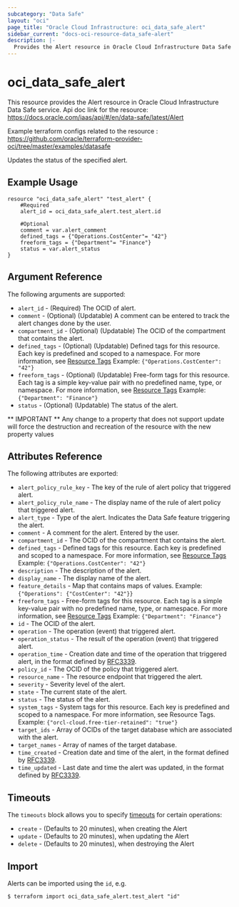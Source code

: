 ```yaml
---
subcategory: "Data Safe"
layout: "oci"
page_title: "Oracle Cloud Infrastructure: oci_data_safe_alert"
sidebar_current: "docs-oci-resource-data_safe-alert"
description: |-
  Provides the Alert resource in Oracle Cloud Infrastructure Data Safe service
---
```


# oci_data_safe_alert
This resource provides the Alert resource in Oracle Cloud Infrastructure Data Safe service.
Api doc link for the resource: https://docs.oracle.com/iaas/api/#/en/data-safe/latest/Alert

Example terraform configs related to the resource : https://github.com/oracle/terraform-provider-oci/tree/master/examples/datasafe

Updates the status of the specified alert.

## Example Usage

```hcl
resource "oci_data_safe_alert" "test_alert" {
	#Required
	alert_id = oci_data_safe_alert.test_alert.id

	#Optional
	comment = var.alert_comment
	defined_tags = {"Operations.CostCenter"= "42"}
	freeform_tags = {"Department"= "Finance"}
	status = var.alert_status
}
```

## Argument Reference

The following arguments are supported:

* `alert_id` - (Required) The OCID of alert.
* `comment` - (Optional) (Updatable) A comment can be entered to track the alert changes done by the user.
* `compartment_id` - (Optional) (Updatable) The OCID of the compartment that contains the alert.
* `defined_tags` - (Optional) (Updatable) Defined tags for this resource. Each key is predefined and scoped to a namespace. For more information, see [Resource Tags](https://docs.cloud.oracle.com/iaas/Content/General/Concepts/resourcetags.htm) Example: `{"Operations.CostCenter": "42"}` 
* `freeform_tags` - (Optional) (Updatable) Free-form tags for this resource. Each tag is a simple key-value pair with no predefined name, type, or namespace. For more information, see [Resource Tags](https://docs.cloud.oracle.com/iaas/Content/General/Concepts/resourcetags.htm)  Example: `{"Department": "Finance"}`
* `status` - (Optional) (Updatable) The status of the alert.


** IMPORTANT **
Any change to a property that does not support update will force the destruction and recreation of the resource with the new property values

## Attributes Reference

The following attributes are exported:

* `alert_policy_rule_key` - The key of the rule of alert policy that triggered alert.
* `alert_policy_rule_name` - The display name of the rule of alert policy that triggered alert.
* `alert_type` - Type of the alert. Indicates the Data Safe feature triggering the alert.
* `comment` - A comment for the alert. Entered by the user.
* `compartment_id` - The OCID of the compartment that contains the alert.
* `defined_tags` - Defined tags for this resource. Each key is predefined and scoped to a namespace. For more information, see [Resource Tags](https://docs.cloud.oracle.com/iaas/Content/General/Concepts/resourcetags.htm) Example: `{"Operations.CostCenter": "42"}`
* `description` - The description of the alert.
* `display_name` - The display name of the alert.
* `feature_details` - Map that contains maps of values. Example: `{"Operations": {"CostCenter": "42"}}`
* `freeform_tags` - Free-form tags for this resource. Each tag is a simple key-value pair with no predefined name, type, or namespace. For more information, see [Resource Tags](https://docs.cloud.oracle.com/iaas/Content/General/Concepts/resourcetags.htm)  Example: `{"Department": "Finance"}`
* `id` - The OCID of the alert.
* `operation` - The operation (event) that triggered alert.
* `operation_status` - The result of the operation (event) that triggered alert.
* `operation_time` - Creation date and time of the operation that triggered alert, in the format defined by [RFC3339](https://tools.ietf.org/html/rfc3339).
* `policy_id` - The OCID of the policy that triggered alert.
* `resource_name` - The resource endpoint that triggered the alert.
* `severity` - Severity level of the alert.
* `state` - The current state of the alert.
* `status` - The status of the alert.
* `system_tags` - System tags for this resource. Each key is predefined and scoped to a namespace. For more information, see Resource Tags. Example: `{"orcl-cloud.free-tier-retained": "true"}`
* `target_ids` - Array of OCIDs of the target database which are associated with the alert.
* `target_names` - Array of names of the target database.
* `time_created` - Creation date and time of the alert, in the format defined by [RFC3339](https://tools.ietf.org/html/rfc3339).
* `time_updated` - Last date and time the alert was updated, in the format defined by [RFC3339](https://tools.ietf.org/html/rfc3339).

## Timeouts

The `timeouts` block allows you to specify [timeouts](https://registry.terraform.io/providers/oracle/oci/latest/docs/guides/changing_timeouts) for certain operations:
* `create` - (Defaults to 20 minutes), when creating the Alert
* `update` - (Defaults to 20 minutes), when updating the Alert
* `delete` - (Defaults to 20 minutes), when destroying the Alert


## Import

Alerts can be imported using the `id`, e.g.

```
$ terraform import oci_data_safe_alert.test_alert "id"
```
